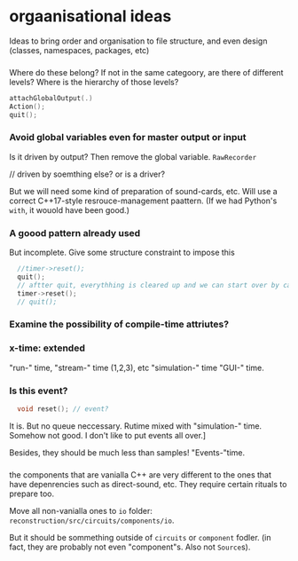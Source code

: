 # orgaanisational ideas
Ideas to bring order and organisation to file structure, and even design (classes, namespaces, packages, etc)

###
Where do these belong?
If not in the same categoory, are there of different levels? Where is the hierarchy of those levels?
```C++
attachGlobalOutput(.)
Action();
quit();
```

### Avoid global variables even for master output or input
Is it driven by output? Then remove the global variable.
`RawRecorder`

// driven by soemthing else? or is a driver?

But we will need some kind of preparation of sound-cards, etc.
Will use a correct C++17-style resrouce-management paattern.
(If we had Python's `with`, it wouold have been good.)

### A goood pattern already used
But incomplete.
Give some structure constraint to impose this
```c++
  //timer->reset();
  quit();
  // aftter quit, everythhing is cleared up and we can start over by calling reset
  timer->reset();
  // quit();
```

### Examine the possibility of compile-time attriutes?
### x-time: extended
"run-" time, "stream-" time (1,2,3), etc
"simulation-" time
"GUI-" time.

### Is this event?
```C++
  void reset(); // event?
```
It is. But no queue neccessary.
Rutime mixed with "simulation-" time.
Somehow not good.
I don't like to put events all over.]

Besides, they should  be much less than samples!
"Events-"time.

###
the components that are vanialla C++ are very different to the ones that have depenrencies such as direct-sound, etc.
They require certain rituals to prepare too.

Move all non-vanialla ones to `io` folder:
`reconstruction/src/circuits/components/io`.

But it should be sommething outside of `circuits` or `component` fodler. (in fact, they are probably not even "component"s. Also not `Source`s).



